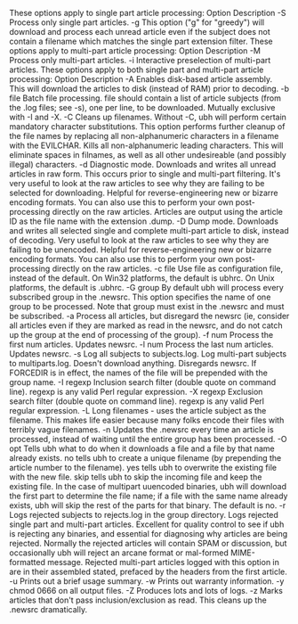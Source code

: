 These options apply to single part article processing:
Option	Description
-S	Process only single part articles.
-g	This option ("g" for "greedy") will download and process each unread article even if the subject does not contain a filename which matches the single part extension filter.
These options apply to multi-part article processing:
Option	Description
-M	Process only multi-part articles.
-i	Interactive preselection of multi-part articles.
These options apply to both single part and multi-part article processing:
Option	Description
-A	Enables disk-based article assembly. This will download the articles to disk (instead of RAM) prior to decoding.
-b file	Batch file processing. file should contain a list of article subjects (from the .log files; see -s), one per line, to be downloaded. Mutually exclusive with -I and -X.
-C	Cleans up filenames. Without -C, ubh will perform certain mandatory character substitutions. This option performs further cleanup of the file names by replacing all non-alphanumeric characters in a filename with the EVILCHAR. Kills all non-alphanumeric leading characters. This will eliminate spaces in filnames, as well as all other undesireable (and possibly illegal) characters.
-d	Diagnostic mode. Downloads and writes all unread articles in raw form. This occurs prior to single and multi-part filtering. It's very useful to look at the raw articles to see why they are failing to be selected for downloading. Helpful for reverse-engineering new or bizarre encoding formats. You can also use this to perform your own post-processing directly on the raw articles. Articles are output using the article ID as the file name with the extension .dump.
-D	Dump mode. Downloads and writes all selected single and complete multi-part article to disk, instead of decoding. Very useful to look at the raw articles to see why they are failing to be unencoded. Helpful for reverse-engineering new or bizarre encoding formats. You can also use this to perform your own post-processing directly on the raw articles.
-c file	Use file as configuration file, instead of the default. On Win32 platforms, the default is ubhrc. On Unix platforms, the default is .ubhrc.
    -G group	By default ubh will process every subscribed group in the .newsrc. This option specifies the name of one group to be processed. Note that group must exist in the .newsrc and must be subscribed.
-a	Process all articles, but disregard the newsrc (ie, consider all articles even if they are marked as read in the newsrc, and do not catch up the group at the end of processing of the group).
-f num	Process the first num articles. Updates newsrc.
-l num	Process the last num articles. Updates newsrc.
-s	Log all subjects to subjects.log. Log multi-part subjects to multiparts.log. Doesn't download anything. Disregards newsrc. If FORCEDIR is in effect, the names of the file will be prepended with the group name.
-I regexp	Inclusion search filter (double quote on command line). regexp is any valid Perl regular expression.
-X regexp	Exclusion search filter (double quote on command line). regexp is any valid Perl regular expression.
    -L	Long filenames - uses the article subject as the filename. This makes life easier because many folks encode their files with terribly vague filenames.
-n	Updates the .newsrc every time an article is processed, instead of waiting until the entire group has been processed.
-O opt	Tells ubh what to do when it downloads a file and a file by that name already exists. no tells ubh to create a unique filename (by prepending the article number to the filename). yes tells ubh to overwrite the existing file with the new file. skip tells ubh to skip the incoming file and keep the existing file. In the case of multipart uuencoded binaries, ubh will download the first part to determine the file name; if a file with the same name already exists, ubh will skip the rest of the parts for that binary. The default is no.
-r	Logs rejected subjects to rejects.log in the group directory. Logs rejected single part and multi-part articles. Excellent for quality control to see if ubh is rejecting any binaries, and essential for diagnosing why articles are being rejected. Normally the rejected articles will contain SPAM or discussion, but occasionally ubh will reject an arcane format or mal-formed MIME-formatted message. Rejected multi-part articles logged with this option in are in their assembled stated, prefaced by the headers from the first article.
-u	Prints out a brief usage summary.
-w	Prints out warranty information.
-y	chmod 0666 on all output files.
-Z	Produces lots and lots of logs.
-z	Marks articles that don't pass inclusion/exclusion as read. This cleans up the .newsrc dramatically.
